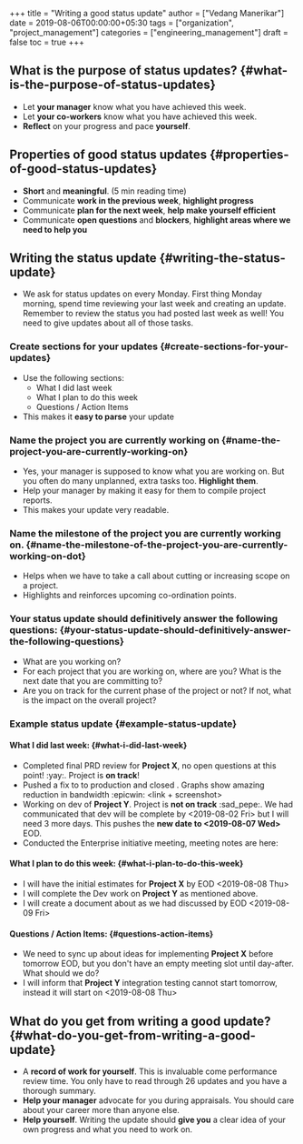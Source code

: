 +++
title = "Writing a good status update"
author = ["Vedang Manerikar"]
date = 2019-08-06T00:00:00+05:30
tags = ["organization", "project_management"]
categories = ["engineering_management"]
draft = false
toc = true
+++

## What is the purpose of status updates? {#what-is-the-purpose-of-status-updates}

-   Let **your manager** know what you have achieved this week.
-   Let **your co-workers** know what you have achieved this week.
-   **Reflect** on your progress and pace **yourself**.


## Properties of good status updates {#properties-of-good-status-updates}

-   **Short** and **meaningful**. (5 min reading time)
-   Communicate **work in the previous week**, **highlight progress**
-   Communicate **plan for the next week**, **help make yourself efficient**
-   Communicate **open questions** and **blockers**, **highlight areas where we need to help you**


## Writing the status update {#writing-the-status-update}

-   We ask for status updates on every Monday. First thing Monday morning, spend time reviewing your last week and creating an update. Remember to review the status you had posted last week as well! You need to give updates about all of those tasks.


### Create sections for your updates {#create-sections-for-your-updates}

-   Use the following sections:
    -   What I did last week
    -   What I plan to do this week
    -   Questions / Action Items
-   This makes it **easy to parse** your update


### Name the project you are currently working on {#name-the-project-you-are-currently-working-on}

-   Yes, your manager is supposed to know what you are working on. But you often do many unplanned, extra tasks too. **Highlight them**.
-   Help your manager by making it easy for them to compile project reports.
-   This makes your update very readable.


### Name the milestone of the project you are currently working on. {#name-the-milestone-of-the-project-you-are-currently-working-on-dot}

-   Helps when we have to take a call about cutting or increasing scope on a project.
-   Highlights and reinforces upcoming co-ordination points.


### Your status update should definitively answer the following questions: {#your-status-update-should-definitively-answer-the-following-questions}

-   What are you working on?
-   For each project that you are working on, where are you? What is the next date that you are committing to?
-   Are you on track for the current phase of the project or not? If not, what is the impact on the overall project?


### Example status update {#example-status-update}


#### What I did last week: {#what-i-did-last-week}

-   Completed final PRD review for **Project X**, no open questions at this point! :yay:. Project is **on track**!
-   Pushed a fix to <ABC> to production and closed <jira>. Graphs show amazing reduction in bandwidth :epicwin: <link + screenshot>
-   Working on dev of **Project Y**. Project is **not on track** :sad_pepe:. We had communicated that dev will be complete by <span class="timestamp-wrapper"><span class="timestamp">&lt;2019-08-02 Fri&gt;  </span></span>  but I will need 3 more days. This pushes the **new date to <span class="timestamp-wrapper"><span class="timestamp">&lt;2019-08-07 Wed&gt;</span></span>** EOD.
-   Conducted the Enterprise initiative meeting, meeting notes are here: <link>


#### What I plan to do this week: {#what-i-plan-to-do-this-week}

-   I will have the initial estimates for **Project X** by EOD <span class="timestamp-wrapper"><span class="timestamp">&lt;2019-08-08 Thu&gt;</span></span>
-   I will complete the Dev work on **Project Y** as mentioned above.
-   I will create a document about <DEF> as we had discussed by EOD <span class="timestamp-wrapper"><span class="timestamp">&lt;2019-08-09 Fri&gt;</span></span>


#### Questions / Action Items: {#questions-action-items}

-   We need to sync up about ideas for implementing **Project X** before tomorrow EOD, but you don't have an empty meeting slot until day-after. What should we do?
-   I will inform <Frontend team-member> that **Project Y** integration testing cannot start tomorrow, instead it will start on <span class="timestamp-wrapper"><span class="timestamp">&lt;2019-08-08 Thu&gt;</span></span>


## What do you get from writing a good update? {#what-do-you-get-from-writing-a-good-update}

-   A **record of work for yourself**. This is invaluable come performance review time. You only have to read through 26 updates and you have a thorough summary.
-   **Help your manager** advocate for you during appraisals. You should care about your career more than anyone else.
-   **Help yourself**. Writing the update should **give you** a clear idea of your own progress and what you need to work on.
